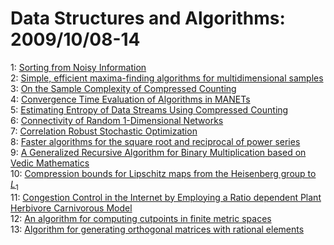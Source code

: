 # Data Structures and Algorithms: 2009/10/08-14  
1: [Sorting from Noisy Information](https://doi.org/10.48550/arXiv.0910.1191)  
2: [Simple, efficient maxima-finding algorithms for multidimensional samples](https://doi.org/10.48550/arXiv.0910.1392)  
3: [On the Sample Complexity of Compressed Counting](https://doi.org/10.48550/arXiv.0910.1403)  
4: [Convergence Time Evaluation of Algorithms in MANETs](https://doi.org/10.48550/arXiv.0910.1475)  
5: [Estimating Entropy of Data Streams Using Compressed Counting](https://doi.org/10.48550/arXiv.0910.1495)  
6: [Connectivity of Random 1-Dimensional Networks](https://doi.org/10.48550/arXiv.0710.1001)  
7: [Correlation Robust Stochastic Optimization](https://doi.org/10.48550/arXiv.0902.1792)  
8: [Faster algorithms for the square root and reciprocal of power series](https://doi.org/10.48550/arXiv.0910.1926)  
9: [A Generalized Recursive Algorithm for Binary Multiplication based on  Vedic Mathematics](https://doi.org/10.48550/arXiv.0910.1969)  
10: [Compression bounds for Lipschitz maps from the Heisenberg group to $L_1$](https://doi.org/10.48550/arXiv.0910.2026)  
11: [Congestion Control in the Internet by Employing a Ratio dependent Plant  Herbivore Carnivorous Model](https://doi.org/10.48550/arXiv.0910.2028)  
12: [An algorithm for computing cutpoints in finite metric spaces](https://doi.org/10.48550/arXiv.0910.2317)  
13: [Algorithm for generating orthogonal matrices with rational elements](https://doi.org/10.48550/arXiv.cs/0201007)  